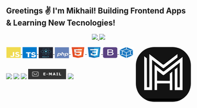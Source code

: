 ## Greetings ✌ I'm Mikhail! Building Frontend Apps & Learning New Tecnologies!
<div align="center">
  <a href="https://github.com/HelloHeitz">
  <img height="180em" src="https://github-readme-stats.vercel.app/api?username=helloheitz&show_icons=true&theme=dark&include_all_commits=true&count_private=true"/>
  <img height="180em" src="https://github-readme-stats.vercel.app/api/top-langs/?username=helloheitz&layout=compact&langs_count=8&theme=dark"/>
</div>
<div style="display: inline_block"><br>

  <img align="center" alt="Heitz-Js" height="30" width="40" src="https://raw.githubusercontent.com/HelloHeitz/HelloHeitz/577eff1038652609bf8905705a6ff559908ddf80/devicons/javascript-plain.svg">
  <img align="center" alt="Heitz-PHP" height="31" width="40" src="https://raw.githubusercontent.com/HelloHeitz/HelloHeitz/c14c1c7b3db4432e8d911a9fc69b010a4ea08f15/devicons/ts.svg">
  <img align="center" alt="Heitz-PHP" height="31" width="40" src="https://raw.githubusercontent.com/HelloHeitz/HelloHeitz/c14c1c7b3db4432e8d911a9fc69b010a4ea08f15/devicons/react.svg">
  <img align="center" alt="Heitz-PHP" height="31" width="40" src="https://raw.githubusercontent.com/HelloHeitz/HelloHeitz/c14c1c7b3db4432e8d911a9fc69b010a4ea08f15/devicons/php-plain.svg">
  <img align="center" alt="Heitz-HTML" height="30" width="40" src="https://raw.githubusercontent.com/HelloHeitz/HelloHeitz/577eff1038652609bf8905705a6ff559908ddf80/devicons/html5-original.svg">
  <img align="center" alt="Heitz-CSS" height="30" width="40" src="https://raw.githubusercontent.com/HelloHeitz/HelloHeitz/577eff1038652609bf8905705a6ff559908ddf80/devicons/css3-original.svg"> 
  <img align="center" alt="Heitz-Bootstrap" height="30" width="40" src="https://raw.githubusercontent.com/HelloHeitz/HelloHeitz/00d77784a82d9e24632a09803d5c08d32dc78502/devicons/bootstrap-plain.svg">
   <img align="center" alt="Heitz-Wepack" height="30" width="40" src="https://raw.githubusercontent.com/HelloHeitz/HelloHeitz/51c3c15ed49ea2ff826d34348997ad7aef4df9a7/devicons/webpack-plain.svg">
  <img align="right" alt="Heitz-pic" height="150" style="border-radius:50px;" src="https://github.com/HelloHeitz/HelloHeitz/blob/master/devicons/logo-hz.png?raw=true">
</div>
  
  ##
 
<div> 
  <a href="https://www.instagram.com/dev.heitz/" target="_blank"><img src="https://img.shields.io/badge/-Instagram-%23E4405F?style=for-the-badge&logo=instagram&logoColor=white" target="_blank"></a> 
 <a href="https://t.me/heitz" target="_blank"><img src="https://img.shields.io/badge/Telegram-2CA5E0?style=for-the-badge&logo=telegram&logoColor=white" target="_blank"></a>
<a href="https://discord.gg/Y3MaDH8m" target="_blank"><img src="https://img.shields.io/badge/Discord-7289DA?style=for-the-badge&logo=discord&logoColor=white" target="_blank"></a> 
   <a href="mailto:hello@mheitz.ru" target="_blank"><img height="28px" src="https://raw.githubusercontent.com/HelloHeitz/HelloHeitz/fe1f86c37eadd4fac90e9e4aa72ea057eea737c1/devicons/button-mail.svg" target="_blank"></a>
  <a href="https://www.linkedin.com/in/michael-konin-502762226/" target="_blank"><img src="https://img.shields.io/badge/-LinkedIn-%230077B5?style=for-the-badge&logo=linkedin&logoColor=white" target="_blank"></a> 
  
</div>
